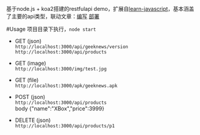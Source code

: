 基于node.js + koa2搭建的restfulapi demo，扩展自[learn-javascript](https://github.com/michaelliao/learn-javascript)，基本涵盖了主要的api类型，联动文章：[编写](http://codeest.cn/2016/09/21/web-api-code/) [部署](http://codeest.cn/2016/09/24/web-api/)

#Usage
项目目录下执行，`node start`

* GET (json)  
`http://localhost:3000/api/geeknews/version`
`http://localhost:3000/api/products`

* GET (image)  
`http://localhost:3000/img/test.jpg`

* GET (file)  
`http://localhost:3000/apk/geeknews.apk`

* POST (json)  
`http://localhost:3000/api/products`  
body {"name":"XBox","price":3999}

* DELETE (json)  
`http://localhost:3000/api/products/p1`
